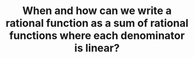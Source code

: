 ---
id: A6
title: When and how can we write a rational function as a sum of rational functions where each denominator is linear?
dependencies: 
    - A5
keyQuestions:
    - __Help!__

---